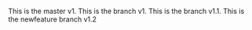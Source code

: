 This is the master v1.
This is the branch v1.
This is the branch v1.1.
This is the newfeature branch v1.2

